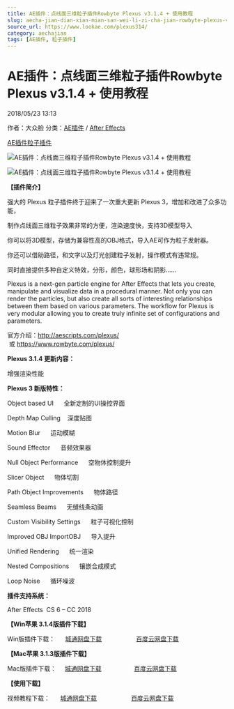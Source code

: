 ```yaml
---
title: AE插件：点线面三维粒子插件Rowbyte Plexus v3.1.4 + 使用教程
slug: aecha-jian-dian-xian-mian-san-wei-li-zi-cha-jian-rowbyte-plexus-v3-1-4-shi-yong-jiao-cheng
source_url: https://www.lookae.com/plexus314/
category: aechajian
tags: [AE插件, 粒子插件]
---
```

# AE插件：点线面三维粒子插件Rowbyte Plexus v3.1.4 + 使用教程

2018/05/23 13:13

作者：大众脸
分类：[AE插件](https://www.lookae.com/after-effects/aechajian/) / [After Effects](https://www.lookae.com/after-effects/)

[AE插件](https://www.lookae.com/tag/ae%e6%8f%92%e4%bb%b6/)[粒子插件](https://www.lookae.com/tag/%e7%b2%92%e5%ad%90%e6%8f%92%e4%bb%b6/)

![AE插件：点线面三维粒子插件Rowbyte Plexus v3.1.4 + 使用教程](https://img.alicdn.com/imgextra/i1/705956171/TB2BtAwXkfA11Bjy0FcXXc4cXXa_!!705956171.gif "AE插件：点线面三维粒子插件Rowbyte Plexus v3.1.4 + 使用教程-LookAE.com")

![AE插件：点线面三维粒子插件Rowbyte Plexus v3.1.4 + 使用教程](https://www.lookae.com/wp-content/uploads/2016/07/plexus-3.jpg "AE插件：点线面三维粒子插件Rowbyte Plexus v3.1.4 + 使用教程-LookAE.com")

**【插件简介】**

强大的 Plexus 粒子插件终于迎来了一次重大更新 Plexus 3，增加和改进了众多功能，

制作点线面三维粒子效果非常的方便，渲染速度快，支持3D模型导入

你可以将3D模型，存储为兼容性高的OBJ格式，导入AE可作为粒子发射器。

你还可以借助路径，和文字以及灯光创建粒子发射，操作模式有违常规。

同时直接提供多种自定义特效，分形，颜色，球形场和阴影……

Plexus is a next-gen particle engine for After Effects that lets you create, manipulate and visualize data in a procedural manner. Not only you can render the particles, but also create all sorts of interesting relationships between them based on various parameters. The workflow for Plexus is very modular allowing you to create truly infinite set of configurations and parameters.

官方介绍：http://aescripts.com/plexus/  或 https://www.rowbyte.com/plexus/

**Plexus 3.1.4 更新内容：**

增强渲染性能

**Plexus 3 新版特性：**

Object based UI      全新定制的UI操控界面

Depth Map Culling    深度贴图

Motion Blur      运动模糊

Sound Effector      音频效果器

Null Object Performance      空物体控制提升

Slicer Object      物体切割

Path Object Improvements      物体路径

Seamless Beams      无缝线条动画

Custom Visibility Settings      粒子可视化控制

Improved OBJ ImportOBJ      导入提升

Unified Rendering      统一渲染

Nested Compositions      镶嵌合成模式

Loop Noise      循环噪波

**插件支持系统：**

After Effects  CS 6 – CC 2018

**【Win苹果 3.1.4版插件下载】**

Win版插件下载：      [城通网盘下载](https://lookae.ctfile.com/fs/680462-291930963)                    [百度云网盘下载](https://pan.baidu.com/s/1RZKoW_iPV8hpxf_C2mqAog)

**【Mac苹果 3.1.3版插件下载】**

Mac版插件下载：     [城通网盘下载](https://lookae.ctfile.com/fs/680462-239504106)                   [百度云网盘下载](https://pan.baidu.com/s/1ghbB8Mf)

**【使用下载】**

视频教程下载：      [城通网盘下载](https://lookae.ctfile.com/fs/ZI4154455817)                    [百度云网盘下载](https://pan.baidu.com/s/1hsvzYvi)
